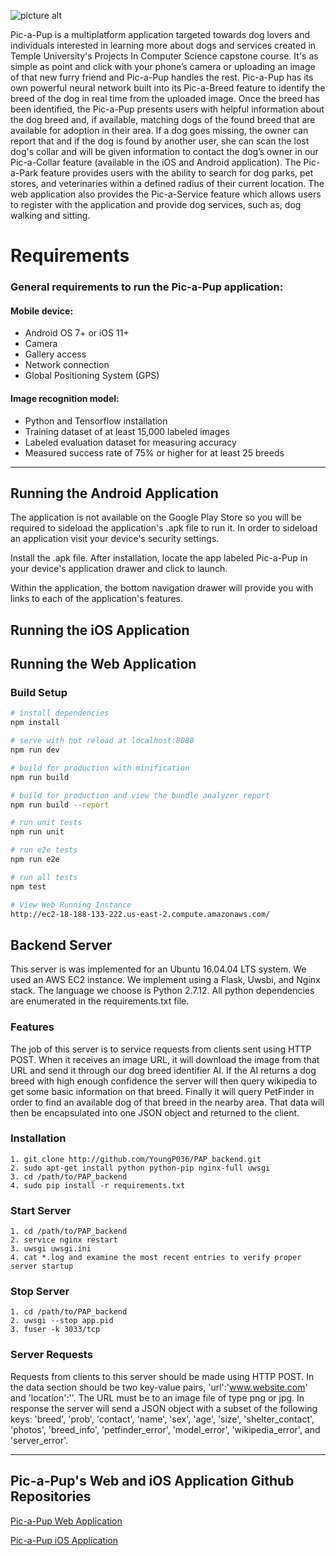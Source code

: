![picture alt](http://ec2-18-188-133-222.us-east-2.compute.amazonaws.com/static/img/pap.4fb43f2.png "Pic-a-Pup Logo")

Pic-a-Pup is a multiplatform application targeted towards dog lovers and individuals interested in learning more about dogs and services created in Temple University's Projects In Computer Science capstone course. It's as simple as point and click with your phone’s camera or uploading an image of that new furry friend and Pic-a-Pup handles the rest. Pic-a-Pup has its own powerful neural network built into its Pic-a-Breed feature to identify the breed of the dog in real time from the uploaded image. Once the breed has been identified, the Pic-a-Pup presents users with helpful information about the dog breed and, if available, matching dogs of the found breed that are available for adoption in their area. If a dog goes missing, the owner can report that and if the dog is found by another user, she can scan the lost dog's collar and will be given information to contact the dog’s owner in our Pic-a-Collar feature (available in the iOS and Android application). The Pic-a-Park feature provides users with the ability to search for dog parks, pet stores, and veterinaries within a defined radius of their current location. The web application also provides the Pic-a-Service feature which allows users to register with the application and provide dog services, such as, dog walking and sitting.

# Requirements

### General requirements to run the Pic-a-Pup application:
#### Mobile device:
* Android OS 7+ or iOS 11+ 
* Camera 
* Gallery access 
* Network connection 
* Global Positioning System (GPS)

#### Image recognition model:
* Python and Tensorflow installation 
* Training dataset of at least 15,000 labeled images 
* Labeled evaluation dataset for measuring accuracy 
* Measured success rate of 75% or higher for at least 25 breeds 

---

## Running the Android Application

The application is not available on the Google Play Store so you will be required to sideload the application's .apk file to run it.  In order to sideload an application visit your device's security settings.

Install the .apk file. After installation, locate the app labeled Pic-a-Pup in your device's application drawer and click to launch.

Within the application, the bottom navigation drawer will provide you with links to each of the application's features.

## Running the iOS Application

## Running the Web Application

### Build Setup

``` bash
# install dependencies
npm install

# serve with hot reload at localhost:8080
npm run dev

# build for production with minification
npm run build

# build for production and view the bundle analyzer report
npm run build --report

# run unit tests
npm run unit

# run e2e tests
npm run e2e

# run all tests
npm test

# View Web Running Instance
http://ec2-18-188-133-222.us-east-2.compute.amazonaws.com/
```

## Backend Server

This server is was implemented for an Ubuntu 16.04.04 LTS system. We used an AWS EC2 instance.
We implement using a Flask, Uwsbi, and Nginx stack. The language we choose is Python 2.7.12. 
All python dependencies are enumerated in the requirements.txt file.

### Features

The job of this server is to service requests from clients sent using HTTP POST. When it receives
an image URL, it will download the image from that URL and send it through our dog breed identifier 
AI. If the AI returns a dog breed with high enough confidence the server will then query wikipedia
to get some basic information on that breed. Finally it will query PetFinder in order to find an 
available dog of that breed in the nearby area. That data will then be encapsulated into one JSON 
object and returned to the client.

### Installation

	1. git clone http://github.com/YoungP036/PAP_backend.git
	2. sudo apt-get install python python-pip nginx-full uwsgi
	3. cd /path/to/PAP_backend	
	4. sudo pip install -r requirements.txt

### Start Server

	1. cd /path/to/PAP_backend
	2. service nginx restart
	3. uwsgi uwsgi.ini
	4. cat *.log and examine the most recent entries to verify proper server startup

### Stop Server

	1. cd /path/to/PAP_backend
	2. uwsgi --stop app.pid
	3. fuser -k 3033/tcp

### Server Requests

Requests from clients to this server should be made using HTTP POST. In the data section should be two 
key-value pairs, 'url':'www.website.com' and 'location':'<zipcode>'. The URL must be to an image file 
of type png or jpg. 
In response the server will send a JSON object with a subset of the following keys:
'breed', 'prob', 'contact', 'name', 'sex', 'age', 'size', 'shelter_contact', 'photos', 'breed_info',
'petfinder_error', 'model_error', 'wikipedia_error', and 'server_error'.
  
  ---

## Pic-a-Pup's Web and iOS Application Github Repositories

<a href="https://github.com/drwitteck/Pic-a-Pup">Pic-a-Pup Web Application</a>

<a href="https://github.com/illphil610/Pic.a.Pup">Pic-a-Pup iOS Application</a>
